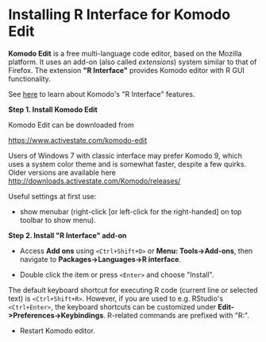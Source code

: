 Installing R Interface for Komodo Edit
======

**Komodo Edit** is a free multi-language code editor, based on the Mozilla platform. 
It uses an add-on (also called *extensions*) system similar to that of Firefox.
The extension **"R Interface"** provides Komodo editor with R GUI functionality.

See [here](../README.md) to learn about Komodo's "R Interface" features.

__Step 1. Install Komodo Edit__

Komodo Edit can be downloaded from

<https://www.activestate.com/komodo-edit>

Users of Windows 7 with classic interface may prefer Komodo 9, which uses a 
system color theme and is somewhat faster, despite a few quirks. Older versions 
are available here <http://downloads.activestate.com/Komodo/releases/>

Useful settings at first use:

- show menubar (right-click \[or left-click for the right-handed\] on top toolbar to 
  show menu).
  
  
__Step 2. Install "R Interface" add-on__

* Access **Add ons** using `<Ctrl+Shift+O>` or **Menu: Tools->Add-ons**, then 
navigate to **Packages->Languages->R interface**.

* Double click the item or press `<Enter>` and choose "Install".

The default keyboard shortcut for executing R code (current line or selected 
text) is `<Ctrl+Shift+R>`. However, if you are used to e.g. RStudio's 
`<Ctrl+Enter>`, the keyboard shortcuts can be customized under 
**Edit->Preferences->Keybindings**. R-related commands 
are prefixed with "R:".

* Restart Komodo editor.

